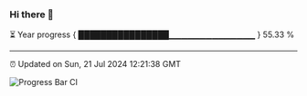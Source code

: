 ### Hi there 👋

⏳ Year progress { ████████████████▁▁▁▁▁▁▁▁▁▁▁▁▁▁ } 55.33 %

---

⏰ Updated on Sun, 21 Jul 2024 12:21:38 GMT

![Progress Bar CI](https://github.com/liununu/liununu/workflows/Progress%20Bar%20CI/badge.svg)
